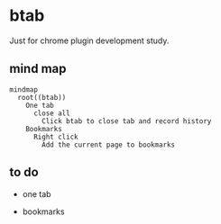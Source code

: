 # btab

Just for chrome plugin development study.

## mind map

```mermaid
mindmap
  root((btab))
    One tab
      close all
        Click btab to close tab and record history
    Bookmarks
      Right click
        Add the current page to bookmarks
```

## to do

* one tab

* bookmarks

